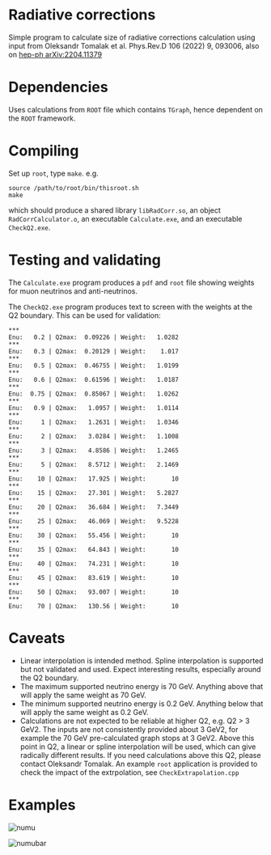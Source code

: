# Radiative corrections
Simple program to calculate size of radiative corrections calculation using input from Oleksandr Tomalak et al. Phys.Rev.D 106 (2022) 9, 093006, also on 
[hep-ph arXiv:2204.11379](https://arxiv.org/abs/2204.11379)

# Dependencies
Uses calculations from `ROOT` file which contains `TGraph`, hence dependent on the `ROOT` framework.

# Compiling
Set up `root`, type `make`. e.g. 
```
source /path/to/root/bin/thisroot.sh
make
```
which should produce a shared library `libRadCorr.so`, an object `RadCorrCalculator.o`, an executable `Calculate.exe`, and an executable `CheckQ2.exe`.

# Testing and validating
The `Calculate.exe` program produces a `pdf` and `root` file showing weights for muon neutrinos and anti-neutrinos.

The `CheckQ2.exe` program produces text to screen with the weights at the Q2 boundary. This can be used for validation:
```
***
Enu:   0.2 | Q2max:  0.09226 | Weight:   1.0282
***
Enu:   0.3 | Q2max:  0.20129 | Weight:    1.017
***
Enu:   0.5 | Q2max:  0.46755 | Weight:   1.0199
***
Enu:   0.6 | Q2max:  0.61596 | Weight:   1.0187
***
Enu:  0.75 | Q2max:  0.85067 | Weight:   1.0262
***
Enu:   0.9 | Q2max:   1.0957 | Weight:   1.0114
***
Enu:     1 | Q2max:   1.2631 | Weight:   1.0346
***
Enu:     2 | Q2max:   3.0284 | Weight:   1.1008
***
Enu:     3 | Q2max:   4.8586 | Weight:   1.2465
***
Enu:     5 | Q2max:   8.5712 | Weight:   2.1469
***
Enu:    10 | Q2max:   17.925 | Weight:       10
***
Enu:    15 | Q2max:   27.301 | Weight:   5.2827
***
Enu:    20 | Q2max:   36.684 | Weight:   7.3449
***
Enu:    25 | Q2max:   46.069 | Weight:   9.5228
***
Enu:    30 | Q2max:   55.456 | Weight:       10
***
Enu:    35 | Q2max:   64.843 | Weight:       10
***
Enu:    40 | Q2max:   74.231 | Weight:       10
***
Enu:    45 | Q2max:   83.619 | Weight:       10
***
Enu:    50 | Q2max:   93.007 | Weight:       10
***
Enu:    70 | Q2max:   130.56 | Weight:       10
```

# Caveats
* Linear interpolation is intended method. Spline interpolation is supported but not validated and used. Expect interesting results, especially around the Q2 boundary.
* The maximum supported neutrino energy is 70 GeV. Anything above that will apply the same weight as 70 GeV.
* The minimum supported neutrino energy is 0.2 GeV. Anything below that will apply the same weight as 0.2 GeV.
* Calculations are not expected to be reliable at higher Q2, e.g. Q2 > 3 GeV2. The inputs are not consistently provided about 3 GeV2, for example the 70 GeV pre-calculated graph stops at 3 GeV2. Above this point in Q2, a linear or spline interpolation will be used, which can give radically different results. If you need calculations above this Q2, please contact Oleksandr Tomalak. An example `root` application is provided to check the impact of the extrpolation, see `CheckExtrapolation.cpp`

# Examples
![numu](https://github.com/clarenc3/radcorr/assets/11278399/4c765c9a-5740-4f18-85ce-bbe80919d8f5) 

![numubar](https://github.com/clarenc3/radcorr/assets/11278399/75170063-b042-45fb-87b2-94c3feea87e5)

